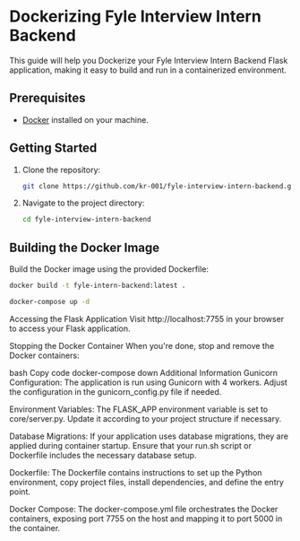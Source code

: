 # Dockerizing Fyle Interview Intern Backend

This guide will help you Dockerize your Fyle Interview Intern Backend Flask application, making it easy to build and run in a containerized environment.

## Prerequisites

- [Docker](https://www.docker.com/) installed on your machine.

## Getting Started

1. Clone the repository:

    ```bash
    git clone https://github.com/kr-001/fyle-interview-intern-backend.git
    ```

2. Navigate to the project directory:

    ```bash
    cd fyle-interview-intern-backend
    ```

## Building the Docker Image

Build the Docker image using the provided Dockerfile:

```bash
docker build -t fyle-intern-backend:latest .
```

```bash
docker-compose up -d
```

Accessing the Flask Application
Visit http://localhost:7755 in your browser to access your Flask application.

Stopping the Docker Container
When you're done, stop and remove the Docker containers:

bash
Copy code
docker-compose down
Additional Information
Gunicorn Configuration: The application is run using Gunicorn with 4 workers. Adjust the configuration in the gunicorn_config.py file if needed.

Environment Variables: The FLASK_APP environment variable is set to core/server.py. Update it according to your project structure if necessary.

Database Migrations: If your application uses database migrations, they are applied during container startup. Ensure that your run.sh script or Dockerfile includes the necessary database setup.

Dockerfile: The Dockerfile contains instructions to set up the Python environment, copy project files, install dependencies, and define the entry point.

Docker Compose: The docker-compose.yml file orchestrates the Docker containers, exposing port 7755 on the host and mapping it to port 5000 in the container.

